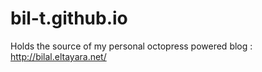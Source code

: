 # bil-t.github.io
Holds the source of my personal octopress powered blog : http://bilal.eltayara.net/
